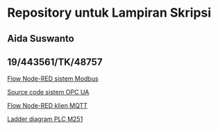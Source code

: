 # Repository untuk Lampiran Skripsi

## Aida Suswanto

## 19/443561/TK/48757

[Flow Node-RED sistem Modbus](https://github.com/AidaSuswantoUGM/lampiranskripsi/blob/master/flows%202%20tabung%2C%20modbus.json)

[Source code sistem OPC UA](https://github.com/AidaSuswantoUGM/lampiranskripsi/blob/2tabung/client/client.c)

[Flow Node-RED klien MQTT](https://github.com/AidaSuswantoUGM/lampiranskripsi/blob/master/flows%20klien%20mqtt%202%20tabung.json)

[Ladder diagram PLC M251](https://github.com/AidaSuswantoUGM/lampiranskripsi/blob/master/program%202%20tabung.pdf)
